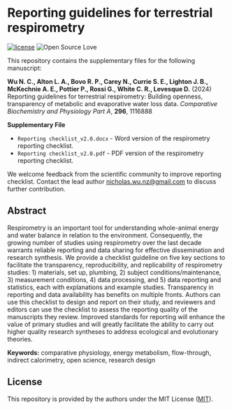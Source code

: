 # Reporting guidelines for terrestrial respirometry

[![license](https://img.shields.io/badge/license-MIT%20+%20file%20LICENSE-lightgrey.svg)](https://choosealicense.com/)
![Open Source
Love](https://badges.frapsoft.com/os/v2/open-source.svg?v=103)

This repository contains the supplementary files for the following manuscript:

**Wu N. C., Alton L. A., Bovo R. P., Carey N., Currie S. E., Lighton J. B., McKechnie A. E., Pottier P., Rossi G., White C. R., Levesque D.** (2024) Reporting guidelines for terrestrial respirometry: Building openness, transparency of metabolic and evaporative water loss data. *Comparative Biochemistry and Physiology Part A*, **296**, 1116888

**Supplementary File**
- `Reporting checklist_v2.0.docx` - Word version of the respirometry reporting checklist.
- `Reporting checklist_v2.0.pdf` - PDF version of the respirometry reporting checklist.

We welcome feedback from the scientific community to improve reporting checklist. Contact the lead author nicholas.wu.nz@gmail.com to discuss further contribution. 

## Abstract
Respirometry is an important tool for understanding whole-animal energy and water balance in relation to the environment. Consequently, the growing number of studies using respirometry over the last decade warrants reliable reporting and data sharing for effective dissemination and research synthesis. We provide a checklist guideline on five key sections to facilitate the transparency, reproducibility, and replicability of respirometry studies: 1) materials, set up, plumbing, 2) subject conditions/maintenance, 3) measurement conditions, 4) data processing, and 5) data reporting and statistics, each with explanations and example studies. Transparency in reporting and data availability has benefits on multiple fronts. Authors can use this checklist to design and report on their study, and reviewers and editors can use the checklist to assess the reporting quality of the manuscripts they review. Improved standards for reporting will enhance the value of primary studies and will greatly facilitate the ability to carry out higher quality research syntheses to address ecological and evolutionary theories.


**Keywords:** comparative physiology, energy metabolism, flow-through, indirect calorimetry, open science, research design

## License
This repository is provided by the authors under the MIT License ([MIT](http://opensource.org/licenses/MIT)).
